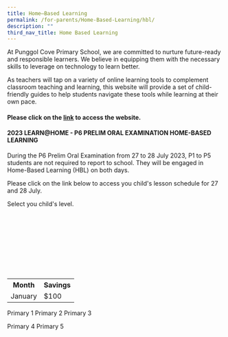 ```yaml
---
title: Home–Based Learning
permalink: /for-parents/Home-Based-Learning/hbl/
description: ""
third_nav_title: Home Based Learning
---
```

At Punggol Cove Primary School, we are committed to nurture&nbsp;future-ready and responsible learners. We&nbsp;believe in equipping them with the necessary skills to leverage on technology to learn better.  

As teachers will tap on a variety of&nbsp;online learning tools to complement classroom teaching and learning, this website will provide a set of child-friendly guides to help students navigate these tools while learning at their own pace.

<h4>Please click on the <a href="https://sites.google.com/moe.edu.sg/pcps-techforlearning/home" target="_blank">link</a> to access the website.</h4>

<h4> 2023 LEARN@HOME - P6 PRELIM ORAL EXAMINATION HOME-BASED LEARNING</h4>

During the P6 Prelim Oral Examination from 27 to 28 July 2023, P1 to P5 students are not required to report to school. They will be engaged in Home-Based Learning (HBL) on both days.

Please click on the link below to access you child's lesson schedule for 27 and 28 July.

Select you child's level.

	  
&nbsp;&nbsp;  
&nbsp;&nbsp;&nbsp;&nbsp;  
&nbsp;&nbsp;&nbsp;&nbsp;  
&nbsp;&nbsp;  
&nbsp;&nbsp;  
&nbsp;&nbsp;&nbsp;&nbsp;  
&nbsp;&nbsp;&nbsp;&nbsp;  
&nbsp;&nbsp;<table><tbody><tr><th>Month</th><th>Savings</th></tr><tr><td>January</td><td>$100</td></tr>  
</tbody></table>
Primary 1                        Primary 2                                             Primary 3

Primary 4                       Primary 5